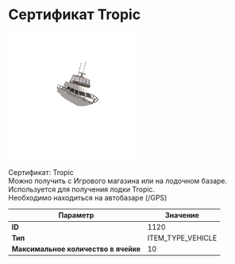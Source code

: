# Сертификат Tropic

![Item Image](../img/1120.webp?raw=true)

Сертификат: Tropic<br>Можно получить с Игрового магазина или на лодочном базаре.<br>Используется для получения лодки Tropic.<br>Необходимо находиться на автобазаре (/GPS)


| Параметр | Значение |
|----------|----------|
| **ID** | 1120 |
| **Тип** | ITEM_TYPE_VEHICLE |
| **Максимальное количество в ячейке** | 10 |

